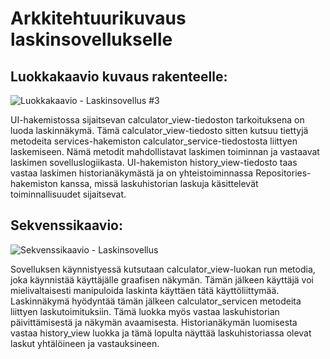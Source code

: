 # Arkkitehtuurikuvaus laskinsovellukselle

## Luokkakaavio kuvaus rakenteelle:

![Luokkakaavio - Laskinsovellus #3](https://user-images.githubusercontent.com/62020899/168492160-24f32036-95b2-461e-acc6-3c7738d04524.JPG)

UI-hakemistossa sijaitsevan calculator_view-tiedoston tarkoituksena on luoda laskinnäkymä. Tämä calculator_view-tiedosto sitten kutsuu tiettyjä metodeita services-hakemiston calculator_service-tiedostosta liittyen laskemiseen. Nämä metodit mahdollistavat laskimen toiminnan ja vastaavat laskimen sovelluslogiikasta. UI-hakemiston history_view-tiedosto taas vastaa laskimen historianäkymästä ja on yhteistoiminnassa Repositories-hakemiston kanssa, missä laskuhistorian laskuja käsittelevät toiminnallisuudet sijaitsevat.

## Sekvenssikaavio:

![Sekvenssikaavio - Laskinsovellus](https://user-images.githubusercontent.com/62020899/168492998-f82e47d5-6eb0-458f-b29b-5e7361c8ccab.JPG)

Sovelluksen käynnistyessä kutsutaan calculator_view-luokan run metodia, joka käynnistää käyttäjälle graafisen näkymän. Tämän jälkeen käyttäjä voi mielivaltaisesti manipuloida laskinta käyttäen tätä käyttöliittymää. Laskinnäkymä hyödyntää tämän jälkeen calculator_servicen metodeita liittyen laskutoimituksiin. Tämä luokka myös vastaa laskuhistorian päivittämisestä ja näkymän avaamisesta. Historianäkymän luomisesta vastaa history_view luokka ja tämä lopulta näyttää laskuhistoriassa olevat laskut yhtälöineen ja vastauksineen.
